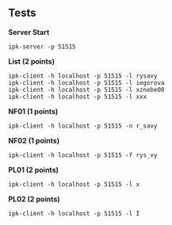 ## Tests
**Server Start**
```
ipk-server -p 51515
```
**List (2 points)**
```
ipk-client -h localhost -p 51515 -l rysavy
ipk-client -h localhost -p 51515 -l iegorova
ipk-client -h localhost -p 51515 -l xznebe00
ipk-client -h localhost -p 51515 -l xxx
```
**NF01 (1 points)**
```
ipk-client -h localhost -p 51515 -n r_savy
```
**NF02 (1 points)**
```
ipk-client -h localhost -p 51515 -f rys_vy
```
**PL01 (2 points)**
```
ipk-client -h localhost -p 51515 -l x
```
**PL02 (2 points)**
```
ipk-client -h localhost -p 51515 -l I
```
